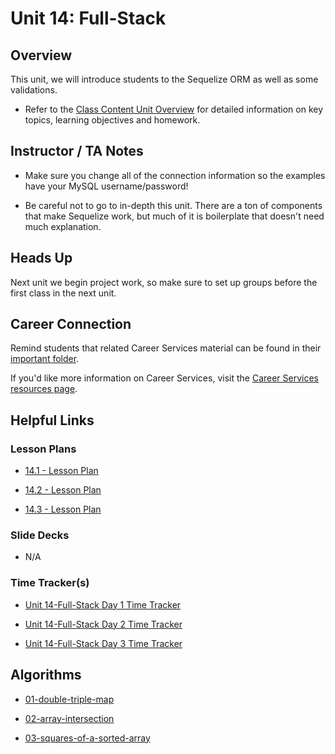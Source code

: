 # Unit 14: Full-Stack

## Overview

This unit, we will introduce students to the Sequelize ORM as well as some validations.

  * Refer to the [Class Content Unit Overview](../../../01-Class-Content/14-Full-Stack/README.md) for detailed information on key topics, learning objectives and homework.

## Instructor / TA Notes

* Make sure you change all of the connection information so the examples have your MySQL username/password!

* Be careful not to go to in-depth this unit. There are a ton of components that make Sequelize work, but much of it is boilerplate that doesn't need much explanation.

## Heads Up

Next unit we begin project work, so make sure to set up groups before the first class in the next unit.

## Career Connection
Remind students that related Career Services material can be found in their [important folder](../../../01-Class-Content/14-Full-Stack/04-Important/CAREER-CONNECTION.md).

If you'd like more information on Career Services, visit the [Career Services resources page](https://mycareerspot.org/).

## Helpful Links

### Lesson Plans

  * [14.1 - Lesson Plan](01-Day_Intro-Sequielize/14.1-LESSON-PLAN.md)

  * [14.2 - Lesson Plan](02-Day_CRUD-Sequelize/14.2-LESSON-PLAN.md)

  * [14.3 - Lesson Plan](03-Day_Relationships/14.3-LESSON-PLAN.md)

### Slide Decks

  * N/A

### Time Tracker(s)

  * [Unit 14-Full-Stack Day 1 Time Tracker](https://drive.google.com/open?id=1hhhhRhzITwdyGRmChzaGApP6bUNvMxJQ)

  * [Unit 14-Full-Stack Day 2 Time Tracker](https://drive.google.com/open?id=1Mrx_oFfptIJqvzQ9aGrt6Fi_Q3dz8lUI)

  * [Unit 14-Full-Stack Day 3 Time Tracker](https://drive.google.com/open?id=1p94kdnJhDLKraeBkv6bm3vLfF07TxaAK)

## Algorithms

  * [01-double-triple-map](../../../01-Class-Content/14-Full-Stack/03-Algorithms/01-double-triple-map)

  * [02-array-intersection](../../../01-Class-Content/14-Full-Stack/03-Algorithms/02-array-intersection)

  * [03-squares-of-a-sorted-array](../../../01-Class-Content/14-Full-Stack/03-Algorithms/03-squares-of-a-sorted-array)
